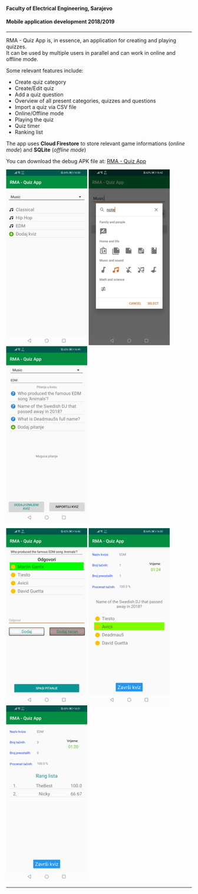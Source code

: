 #### Faculty of Electrical Engineering, Sarajevo
#### Mobile application development 2018/2019

---

RMA - Quiz App is, in essence, an application for creating and playing quizzes.<br/>It can be used by multiple users in parallel and can work in online and offline mode. 

Some relevant features include:
  - Create quiz category
  - Create/Edit quiz
  - Add a quiz question
  - Overview of all present categories, quizzes and questions
  - Import a quiz via CSV file
  - Online/Offline mode
  - Playing the quiz
  - Quiz timer
  - Ranking list
  
The app uses **Cloud Firestore** to store relevant game informations (_online mode_) and **SQLite** (_offline mode_)

You can download the debug APK file at: [RMA - Quiz App]

<img src="screenshots/quizOverview.jpg" alt="Quiz overview" width="220"> <img src="screenshots/createCategory.jpg" alt="Creating a category" width="220"> <img src="screenshots/create-editQuiz.jpg" alt="Creating/Editing a quiz" width="220">


<img src="screenshots/addQuestion.jpg" alt="Adding questions" width="220"> <img src="screenshots/playQuiz.jpg" alt="Playing a quiz" width="220"> <img src="screenshots/rankList.jpg" alt="Ranking list" width="220">

---

[RMA - Quiz App]: https://drive.google.com/file/d/1oMC4sgFCS3ERFA_oWFU32uDR8P6qYsZe/view?usp=sharing
